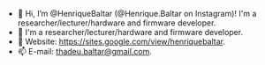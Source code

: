 - 👋 Hi, I’m @HenriqueBaltar (@Henrique.Baltar on Instagram)! I'm a researcher/lecturer/hardware and firmware developer.
- 👀 I'm a researcher/lecturer/hardware and firmware developer.
- 🌱 Website: https://sites.google.com/view/henriquebaltar.
- 📫 E-mail: thadeu.baltar@gmail.com.

<!---
HenriqueBaltar/HenriqueBaltar is a ✨ special ✨ repository because its `README.md` (this file) appears on your GitHub profile.
You can click the Preview link to take a look at your changes.
--->
